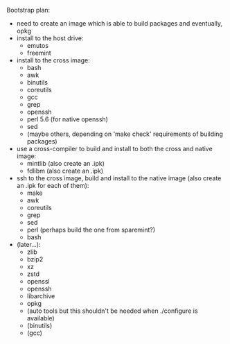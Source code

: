Bootstrap plan:
- need to create an image which is able to build packages and eventually, opkg
- install to the host drive:
	- emutos
	- freemint
- install to the cross image:
	- bash
	- awk
	- binutils
	- coreutils
	- gcc
	- grep
	- openssh
	- perl 5.6 (for native openssh)
	- sed
	- (maybe others, depending on 'make check' requirements of building packages)
- use a cross-compiler to build and install to both the cross and native image:
	- mintlib (also create an .ipk)
	- fdlibm (also create an .ipk)
- ssh to the cross image, build and install to the native image (also create an .ipk for each of them):
	- make
	- awk
	- coreutils
	- grep
	- sed
	- perl (perhaps build the one from sparemint?)
	- bash
- (later...):
	- zlib
	- bzip2
	- xz
	- zstd
	- openssl
	- openssh
	- libarchive
	- opkg
	- (auto tools but this shouldn't be needed when ./configure is available)
	- (binutils)
	- (gcc)
